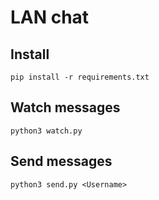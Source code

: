 # LAN chat

## Install

    pip install -r requirements.txt

## Watch messages

    python3 watch.py

## Send messages

    python3 send.py <Username>
